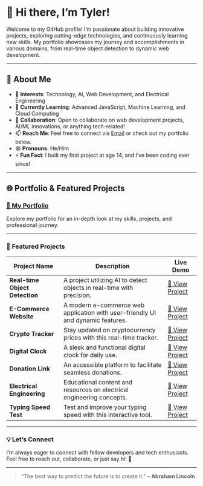 # 👋 Hi there, I’m Tyler!  

Welcome to my GitHub profile! I’m passionate about building innovative projects, exploring cutting-edge technologies, and continuously learning new skills. My portfolio showcases my journey and accomplishments in various domains, from real-time object detection to dynamic web development.  

---

## 🌟 About Me  
- 👀 **Interests**: Technology, AI, Web Development, and Electrical Engineering  
- 🌱 **Currently Learning**: Advanced JavaScript, Machine Learning, and Cloud Computing  
- 💞️ **Collaboration**: Open to collaborate on web development projects, AI/ML innovations, or anything tech-related!  
- 📫 **Reach Me**: Feel free to connect via [Email](keeseetyler@yahoo.com) or check out my portfolio below.  
- 😄 **Pronouns**: He/Him  
- ⚡ **Fun Fact**: I built my first project at age 14, and I’ve been coding ever since!  

---

## 🌐 **Portfolio & Featured Projects**

### [🌟 My Portfolio](https://tyler1201623.github.io/Portfolio/)  
Explore my portfolio for an in-depth look at my skills, projects, and professional journey.

---

### 🚀 **Featured Projects**  

| Project Name              | Description                                                                 | Live Demo                                                                 |
|---------------------------|-----------------------------------------------------------------------------|---------------------------------------------------------------------------|
| **Real-time Object Detection** | A project utilizing AI to detect objects in real-time with precision.       | [🔗 View Project](https://tyler1201623.github.io/Object-Detection/)        |
| **E-Commerce Website**    | A modern e-commerce web application with user-friendly UI and dynamic features. | [🔗 View Project](https://tyler1201623.github.io/Ecom/)                   |
| **Crypto Tracker**        | Stay updated on cryptocurrency prices with this real-time tracker.           | [🔗 View Project](https://tyler1201623.github.io/Crypto-Tracker/)          |
| **Digital Clock**         | A sleek and functional digital clock for daily use.                          | [🔗 View Project](https://tyler1201623.github.io/Digital-Clock/)           |
| **Donation Link**         | An accessible platform to facilitate seamless donations.                     | [🔗 View Project](https://tyler1201623.github.io/Donation-Link/)           |
| **Electrical Engineering**| Educational content and resources on electrical engineering concepts.        | [🔗 View Project](https://tyler1201623.github.io/Electrical-Engineering/)  |
| **Typing Speed Test**     | Test and improve your typing speed with this interactive tool.               | [🔗 View Project](https://tyler1201623.github.io/Typing-Speed-Test/)       |

---

### 💡 **Let’s Connect**  
I’m always eager to connect with fellow developers and tech enthusiasts. Feel free to reach out, collaborate, or just say hi! 🚀  

---
> “The best way to predict the future is to create it.” – **Abraham Lincoln**
